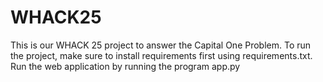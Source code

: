 # WHACK25
This is our WHACK 25 project to answer the Capital One Problem. To run the project, make sure to install requirements first using requirements.txt. Run the web application by running the program app.py
